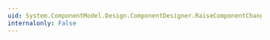```yaml
---
uid: System.ComponentModel.Design.ComponentDesigner.RaiseComponentChanging(System.ComponentModel.MemberDescriptor)
internalonly: False
---
```

